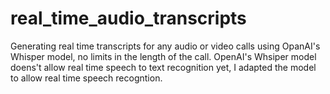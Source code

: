 # real_time_audio_transcripts
 
Generating real time transcripts for any audio or video calls using OpanAI's Whisper model, no limits in the length of the call. OpenAI's Whsiper model doens't allow real time speech to text recognition yet, I adapted the model to allow real time speech recogntion. 
